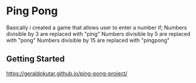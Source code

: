 # Ping Pong

Basically i created a game that allows user to enter a number if;
Numbers divisible by 3 are replaced with "ping"
Numbers divisible by 5 are replaced with "pong"
Numbers divisible by 15 are replaced with "pingpong"

## Getting Started

https://geraldokutar.github.io/ping-pong-project/
